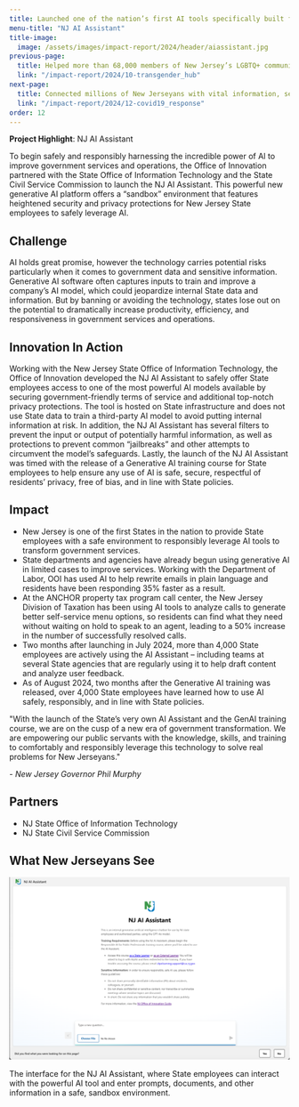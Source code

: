 ```yaml
---
title: Launched one of the nation’s first AI tools specifically built for State employees
menu-title: "NJ AI Assistant"
title-image:
  image: /assets/images/impact-report/2024/header/aiassistant.jpg
previous-page:
  title: Helped more than 68,000 members of New Jersey’s LGBTQ+ community access critical information and services
  link: "/impact-report/2024/10-transgender_hub"
next-page:
  title: Connected millions of New Jerseyans with vital information, services, and programs
  link: "/impact-report/2024/12-covid19_response"
order: 12
---
```


<div class="usa-alert usa-alert--info usa-alert--no-icon">
    <div class="usa-alert__body">
        <p class="usa-alert__text">
            <strong> Project Highlight</strong>: NJ AI Assistant
        </p>
    </div>
</div>

To begin safely and responsibly harnessing the incredible power of AI to improve government services and operations, the Office of Innovation partnered with the State Office of Information Technology and the State Civil Service Commission to launch the NJ AI Assistant. This powerful new generative AI platform offers a “sandbox” environment that features heightened security and privacy protections for New Jersey State employees to safely leverage AI.

## Challenge

AI holds great promise, however the technology carries potential risks particularly when it comes to government data and sensitive information. Generative AI software often captures inputs to train and improve a company’s AI model, which could jeopardize internal State data and information. But by banning or avoiding the technology, states lose out on the potential to dramatically increase productivity, efficiency, and responsiveness in government services and operations.

## Innovation In Action

Working with the New Jersey State Office of Information Technology, the Office of Innovation developed the NJ AI Assistant to safely offer State employees access to one of the most powerful AI models available by securing government-friendly terms of service and additional top-notch privacy protections. The tool is hosted on State infrastructure and does not use State data to train a third-party AI model to avoid putting internal information at risk. In addition, the NJ AI Assistant has several filters to prevent the input or output of potentially harmful information, as well as protections to prevent common “jailbreaks” and other attempts to circumvent the model’s safeguards. Lastly, the launch of the NJ AI Assistant was timed with the release of a Generative AI training course for State employees to help ensure any use of AI is safe, secure, respectful of residents’ privacy, free of bias, and in line with State policies.

## Impact

- New Jersey is one of the first States in the nation to provide State employees with a safe environment to responsibly leverage AI tools to transform government services.
- State departments and agencies have already begun using generative AI in limited cases to improve services. Working with the Department of Labor, OOI has used AI to help rewrite emails in plain language and residents have been responding 35% faster as a result.
- At the ANCHOR property tax program call center, the New Jersey Division of Taxation has been using AI tools to analyze calls to generate better self-service menu options, so residents can find what they need without waiting on hold to speak to an agent, leading to a 50% increase in the number of successfully resolved calls.
- Two months after launching in July 2024, more than 4,000 State employees are actively using the AI Assistant – including teams at several State agencies that are regularly using it to help draft content and analyze user feedback.
- As of August 2024, two months after the Generative AI training was released, over 4,000 State employees have learned how to use AI safely, responsibly, and in line with State policies.

<div class="usa-alert usa-alert--info usa-alert--no-icon">
  <div class="usa-alert__body">
    <p class="usa-alert__text">
      "With the launch of the State’s very own AI Assistant and the GenAI training course, we are on the cusp of a new era of government transformation. We are empowering our public servants with the knowledge, skills, and training to comfortably and responsibly leverage this technology to solve real problems for New Jerseyans."
    </p>
    <p>
    - <em>New Jersey Governor Phil Murphy</em>
    </p>
  </div>
</div>

## Partners

- NJ State Office of Information Technology
- NJ State Civil Service Commission

## What New Jerseyans See

<img
  src="/assets/images/impact-report/2024/examples/aiassistant.png"
  alt=""
  class="padding-4"
/>

The interface for the NJ AI Assistant, where State employees can interact with the powerful AI tool and enter prompts, documents, and other information in a safe, sandbox environment.
